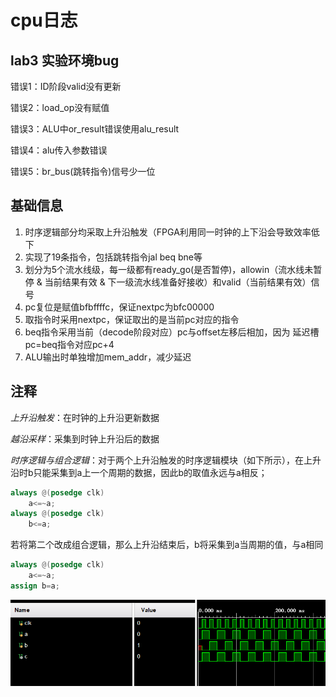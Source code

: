 # cpu日志

## lab3 实验环境bug

错误1：ID阶段valid没有更新

错误2：load_op没有赋值

错误3：ALU中or_result错误使用alu_result

错误4：alu传入参数错误

错误5：br_bus(跳转指令)信号少一位

## 基础信息

1. 时序逻辑部分均采取上升沿触发（FPGA利用同一时钟的上下沿会导致效率低下
2. 实现了19条指令，包括跳转指令jal beq bne等
3. 划分为5个流水线级，每一级都有ready_go(是否暂停)，allowin（流水线未暂停 & 当前结果有效 & 下一级流水线准备好接收）和valid（当前结果有效）信号
4. pc复位是赋值bfbffffc，保证nextpc为bfc00000
5. 取指令时采用nextpc，保证取出的是当前pc对应的指令
6. beq指令采用当前（decode阶段对应）pc与offset左移后相加，因为 延迟槽pc=beq指令对应pc+4
7. ALU输出时单独增加mem_addr，减少延迟

## 注释

*上升沿触发*：在时钟的上升沿更新数据

*越沿采样*：采集到时钟上升沿后的数据

*时序逻辑与组合逻辑*：对于两个上升沿触发的时序逻辑模块（如下所示），在上升沿时b只能采集到a上一个周期的数据，因此b的取值永远与a相反；

```verilog
always @(posedge clk)
    a<=~a;
always @(posedge clk)
    b<=a;
```

若将第二个改成组合逻辑，那么上升沿结束后，b将采集到a当周期的值，与a相同

```verilog
always @(posedge clk)
    a<=~a;
assign b=a;
```

![image-20210807231604753](image-20210807231604753.png)

